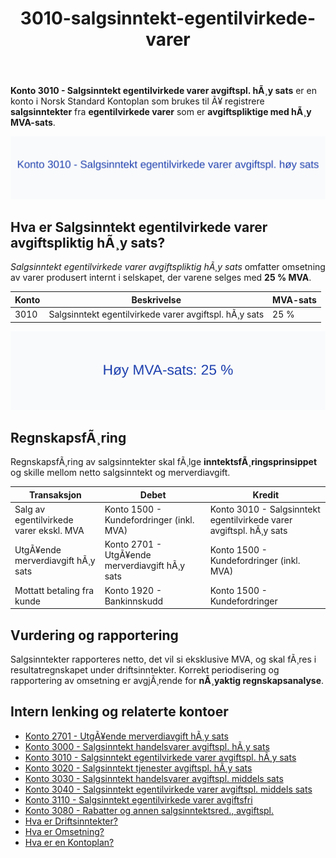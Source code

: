 ﻿---
title: "3010-salgsinntekt-egentilvirkede-varer"
meta_title: "3010-salgsinntekt-egentilvirkede-varer"
meta_description: "**Konto 3010 - Salgsinntekt egentilvirkede varer avgiftspl. hÃ¸y sats** er en konto i Norsk Standard Kontoplan som brukes til Ã¥ registrere **salgsinntekter** f..."
slug: 3010-salgsinntekt-egentilvirkede-varer
type: blog
layout: pages/single
---

**Konto 3010 - Salgsinntekt egentilvirkede varer avgiftspl. hÃ¸y sats** er en konto i Norsk Standard Kontoplan som brukes til Ã¥ registrere **salgsinntekter** fra **egentilvirkede varer** som er **avgiftspliktige med hÃ¸y MVA-sats**.

![Illustrasjon av konto 3010 Salgsinntekt egentilvirkede varer avgiftspl. hÃ¸y sats](3010-salgsinntekt-egentilvirkede-varer-avgiftspl-hoy-sats-image.svg)

## Hva er Salgsinntekt egentilvirkede varer avgiftspliktig hÃ¸y sats?

*Salgsinntekt egentilvirkede varer avgiftspliktig hÃ¸y sats* omfatter omsetning av varer produsert internt i selskapet, der varene selges med **25 % MVA**.

| Konto | Beskrivelse                                                       | MVA-sats |
|-------|-------------------------------------------------------------------|----------|
| 3010  | Salgsinntekt egentilvirkede varer avgiftspl. hÃ¸y sats            | 25 %     |

![HÃ¸y MVA-sats: 25 %](3010-mva-hoy-sats.svg)

## RegnskapsfÃ¸ring

RegnskapsfÃ¸ring av salgsinntekter skal fÃ¸lge **inntektsfÃ¸ringsprinsippet** og skille mellom netto salgsinntekt og merverdiavgift.

| Transaksjon                                 | Debet                                            | Kredit                                               |
|---------------------------------------------|--------------------------------------------------|------------------------------------------------------|
| Salg av egentilvirkede varer ekskl. MVA     | Konto 1500 - Kundefordringer (inkl. MVA)         | Konto 3010 - Salgsinntekt egentilvirkede varer avgiftspl. hÃ¸y sats |
| UtgÃ¥ende merverdiavgift hÃ¸y sats            | Konto 2701 - UtgÃ¥ende merverdiavgift hÃ¸y sats     | Konto 1500 - Kundefordringer (inkl. MVA)             |
| Mottatt betaling fra kunde                  | Konto 1920 - Bankinnskudd                         | Konto 1500 - Kundefordringer                         |

## Vurdering og rapportering

Salgsinntekter rapporteres netto, det vil si eksklusive MVA, og skal fÃ¸res i resultatregnskapet under driftsinntekter. Korrekt periodisering og rapportering av omsetning er avgjÃ¸rende for **nÃ¸yaktig regnskapsanalyse**.

## Intern lenking og relaterte kontoer

* [Konto 2701 - UtgÃ¥ende merverdiavgift hÃ¸y sats](/blogs/kontoplan/2701-utgaende-merverdiavgift-hoy-sats "Konto 2701 - UtgÃ¥ende merverdiavgift hÃ¸y sats")
* [Konto 3000 - Salgsinntekt handelsvarer avgiftspl. hÃ¸y sats](/blogs/kontoplan/3000-salgsinntekt-handelsvarer-avgiftspl-hoy-sats "Konto 3000 - Salgsinntekt handelsvarer avgiftspl. hÃ¸y sats")
* [Konto 3010 - Salgsinntekt egentilvirkede varer avgiftspl. hÃ¸y sats](/blogs/kontoplan/3010-salgsinntekt-egentilvirkede-varer-avgiftspl-hoy-sats "Konto 3010 - Salgsinntekt egentilvirkede varer avgiftspl. hÃ¸y sats")
* [Konto 3020 - Salgsinntekt tjenester avgiftspl. hÃ¸y sats](/blogs/kontoplan/3020-salgsinntekt-tjenester-avgiftspl-hoy-sats "Konto 3020 - Salgsinntekt tjenester avgiftspl. hÃ¸y sats")
* [Konto 3030 - Salgsinntekt handelsvarer avgiftspl. middels sats](/blogs/kontoplan/3030-salgsinntekt-handelsvarer-avgiftspl-middels-sats "Konto 3030 - Salgsinntekt handelsvarer avgiftspl. middels sats")
* [Konto 3040 - Salgsinntekt egentilvirkede varer avgiftspl. middels sats](/blogs/kontoplan/3040-salgsinntekt-egentilvirkede-varer-avgiftspl-middels-sats "Konto 3040 - Salgsinntekt egentilvirkede varer avgiftspl. middels sats")
* [Konto 3110 - Salgsinntekt egentilvirkede varer avgiftsfri](/blogs/kontoplan/3110-salgsinntekt-egentilvirkede-varer-avgiftsfri "Konto 3110 - Salgsinntekt egentilvirkede varer avgiftsfri")
* [Konto 3080 - Rabatter og annen salgsinntektsred., avgiftspl.](/blogs/kontoplan/3080-rabatter-og-annen-salgsinntektsred-avgiftspl "Konto 3080 - Rabatter og annen salgsinntektsred., avgiftspl.")
* [Hva er Driftsinntekter?](/blogs/regnskap/hva-er-driftsinntekter "Hva er Driftsinntekter? Komplett Guide til Driftsinntekter i Regnskap")
* [Hva er Omsetning?](/blogs/regnskap/hva-er-omsetning "Hva er Omsetning? Komplett Guide til Omsetning i Regnskap og Skatt")
* [Hva er en Kontoplan?](/blogs/regnskap/hva-er-kontoplan "Hva er en Kontoplan? Komplett Guide til Kontoplaner i Norsk Regnskap")
